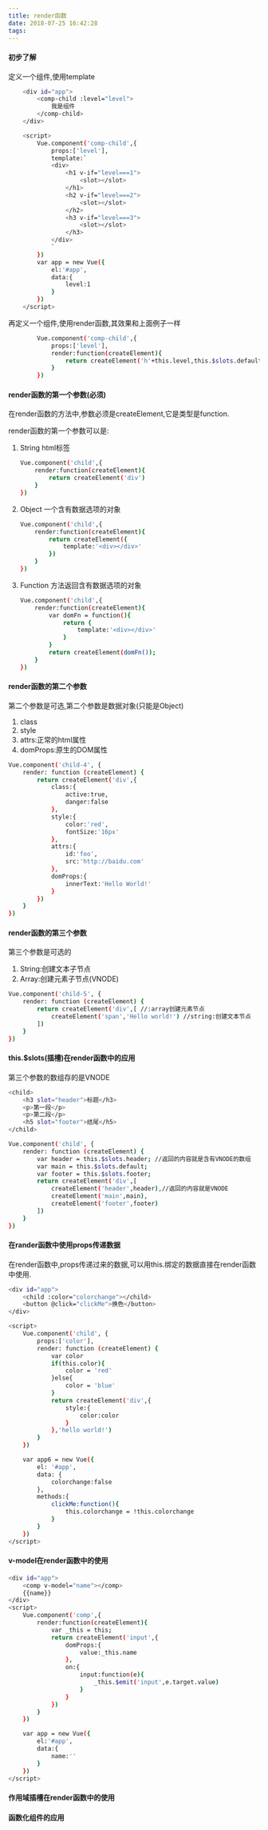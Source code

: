 ```yaml
---
title: render函数
date: 2018-07-25 16:42:28
tags:
---
```


#### 初步了解

定义一个组件,使用template
``` bash
    <div id="app">
        <comp-child :level="level">
            我是组件
        </comp-child>
    </div>

    <script>
        Vue.component('comp-child',{
            props:['level'],
            template:`
            <div>
                <h1 v-if="level===1">
                    <slot></slot>
                </h1>
                <h2 v-if="level===2">
                    <slot></slot>
                </h2>
                <h3 v-if="level===3">
                    <slot></slot>
                </h3>
            </div>
            `
        })
        var app = new Vue({
            el:'#app',
            data:{
                level:1
            }
        })
    </script>
```

再定义一个组件,使用render函数,其效果和上面例子一样

``` bash
        Vue.component('comp-child',{
            props:['level'],
            render:function(createElement){
                return createElement('h'+this.level,this.$slots.default);
            }
        })
```

#### render函数的第一个参数(必须)

在render函数的方法中,参数必须是createElement,它是类型是function.

render函数的第一个参数可以是:

1. String
    html标签
    ``` bash
    Vue.component('child',{
        render:function(createElement){
            return createElement('div')
        }
    })
    ```
2. Object
    一个含有数据选项的对象
    ``` bash
    Vue.component('child',{
        render:function(createElement){
            return createElement({
                template:'<div></div>'
            })
        }
    })
    ```
3. Function
    方法返回含有数据选项的对象
    ``` bash
    Vue.component('child',{
        render:function(createElement){
            var domFn = function(){
                return {
                    template:'<div></div>'
                }
            }
            return createElement(domFn());
        }
    })
    ```

#### render函数的第二个参数

第二个参数是可选,第二个参数是数据对象(只能是Object)

1. class
2. style
3. attrs:正常的html属性
4. domProps:原生的DOM属性
``` bash
Vue.component('child-4', {
    render: function (createElement) {
        return createElement('div',{
            class:{
                active:true,
                danger:false
            },
            style:{
                color:'red',
                fontSize:'16px'
            },
            attrs:{
                id:'foo',
                src:'http://baidu.com'
            },
            domProps:{
                innerText:'Hello World!'
            }
        })
    }
})
```

#### render函数的第三个参数

第三个参数是可选的

1. String:创建文本子节点
2. Array:创建元素子节点(VNODE)

``` bash
Vue.component('child-5', {
    render: function (createElement) {
        return createElement('div',[ //:array创建元素节点
            createElement('span','Hello world!') //string:创建文本节点
        ])
    }
})
```

#### this.$slots(插槽)在render函数中的应用

第三个参数的数组存的是VNODE

``` bash
<child>
    <h3 slot="header">标题</h3>
    <p>第一段</p>
    <p>第二段</p>
    <h5 slot="footer">结尾</h5>
</child>

Vue.component('child', {
    render: function (createElement) {
        var header = this.$slots.header; //返回的内容就是含有VNODE的数组
        var main = this.$slots.default;
        var footer = this.$slots.footer;
        return createElement('div',[
            createElement('header',header),//返回的内容就是VNODE
            createElement('main',main),
            createElement('footer',footer)
        ])
    }
})
```

#### 在rander函数中使用props传递数据

在render函数中,props传递过来的数据,可以用this.绑定的数据直接在render函数中使用.

``` bash
<div id="app">
    <child :color="colorchange"></child>
    <button @click="clickMe">换色</button>
</div>

<script>
    Vue.component('child', {
        props:['color'],
        render: function (createElement) {
            var color
            if(this.color){
                color = 'red'
            }else{
                color = 'blue'
            }
            return createElement('div',{
                style:{
                    color:color
                }
            },'hello world!')
        }
    })

    var app6 = new Vue({
        el: '#app',
        data: {
            colorchange:false
        },
        methods:{
            clickMe:function(){
                this.colorchange = !this.colorchange
            }
        }
    })
</script>
```

#### v-model在render函数中的使用

``` bash
<div id="app">
    <comp v-model="name"></comp>
    {{name}}
</div>
<script>
    Vue.component('comp',{
        render:function(createElement){
            var _this = this;
            return createElement('input',{
                domProps:{
                    value:_this.name
                },
                on:{
                    input:function(e){
                        _this.$emit('input',e.target.value)
                    }
                }
            })
        }
    })

    var app = new Vue({
        el:'#app',
        data:{
            name:''
        }
    })
</script>
```

#### 作用域插槽在render函数中的使用



#### 函数化组件的应用



